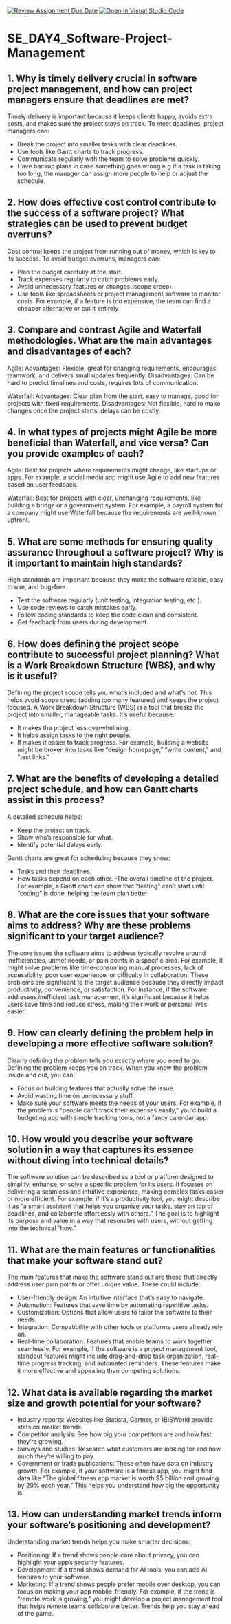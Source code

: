 [![Review Assignment Due Date](https://classroom.github.com/assets/deadline-readme-button-22041afd0340ce965d47ae6ef1cefeee28c7c493a6346c4f15d667ab976d596c.svg)](https://classroom.github.com/a/9pw6JKcu)
[![Open in Visual Studio Code](https://classroom.github.com/assets/open-in-vscode-2e0aaae1b6195c2367325f4f02e2d04e9abb55f0b24a779b69b11b9e10269abc.svg)](https://classroom.github.com/online_ide?assignment_repo_id=18394048&assignment_repo_type=AssignmentRepo)
# SE_DAY4_Software-Project-Management
## 1. Why is timely delivery crucial in software project management, and how can project managers ensure that deadlines are met?
Timely delivery is important because it keeps clients happy, avoids extra costs, and makes sure the project stays on track. 
To meet deadlines, project managers can:
 - Break the project into smaller tasks with clear deadlines.
 - Use tools like Gantt charts to track progress.
 - Communicate regularly with the team to solve problems quickly.
 - Have backup plans in case something goes wrong e.g if a task is taking too long, the manager can assign more people to help or adjust the schedule.

## 2. How does effective cost control contribute to the success of a software project? What strategies can be used to prevent budget overruns?
Cost control keeps the project from running out of money, which is key to its success. 
To avoid budget overruns, managers can:
 - Plan the budget carefully at the start.
 - Track expenses regularly to catch problems early.
 - Avoid unnecessary features or changes (scope creep).
 - Use tools like spreadsheets or project management software to monitor costs.
For example, if a feature is too expensive, the team can find a cheaper alternative or cut it entirely

## 3. Compare and contrast Agile and Waterfall methodologies. What are the main advantages and disadvantages of each?
Agile:
Advantages: Flexible, great for changing requirements, encourages teamwork, and delivers small updates frequently.
Disadvantages: Can be hard to predict timelines and costs, requires lots of communication.

Waterfall:
Advantages: Clear plan from the start, easy to manage, good for projects with fixed requirements.
Disadvantages: Not flexible, hard to make changes once the project starts, delays can be costly.

## 4. In what types of projects might Agile be more beneficial than Waterfall, and vice versa? Can you provide examples of each?
Agile: Best for projects where requirements might change, like startups or apps. For example, a social media app might use Agile to add new features based on user feedback.

Waterfall: Best for projects with clear, unchanging requirements, like building a bridge or a government system. For example, a payroll system for a company might use Waterfall because the requirements are well-known upfront.

## 5. What are some methods for ensuring quality assurance throughout a software project? Why is it important to maintain high standards?
High standards are important because they make the software reliable, easy to use, and bug-free.
 - Test the software regularly (unit testing, integration testing, etc.).
 - Use code reviews to catch mistakes early.
 - Follow coding standards to keep the code clean and consistent.
 - Get feedback from users during development.

## 6. How does defining the project scope contribute to successful project planning? What is a Work Breakdown Structure (WBS), and why is it useful?
Defining the project scope tells you what’s included and what’s not. This helps avoid scope creep (adding too many features) and keeps the project focused. 
A Work Breakdown Structure (WBS) is a tool that breaks the project into smaller, manageable tasks. 
It’s useful because:
 - It makes the project less overwhelming.
 - It helps assign tasks to the right people.
 - It makes it easier to track progress.
For example, building a website might be broken into tasks like “design homepage,” “write content,” and “test links.”

## 7. What are the benefits of developing a detailed project schedule, and how can Gantt charts assist in this process?
A detailed schedule helps:
 - Keep the project on track.
 - Show who’s responsible for what.
 - Identify potential delays early.

Gantt charts are great for scheduling because they show:
 - Tasks and their deadlines.
 - How tasks depend on each other.
 -The overall timeline of the project.
For example, a Gantt chart can show that “testing” can’t start until “coding” is done, helping the team plan better.

## 8. What are the core issues that your software aims to address? Why are these problems significant to your target audience?
The core issues the software aims to address typically revolve around inefficiencies, unmet needs, or pain points in a specific area. For example, it might solve problems like time-consuming manual processes, lack of accessibility, poor user experience, or difficulty in collaboration. These problems are significant to the target audience because they directly impact productivity, convenience, or satisfaction. For instance, if the software addresses inefficient task management, it’s significant because it helps users save time and reduce stress, making their work or personal lives easier.

## 9. How can clearly defining the problem help in developing a more effective software solution?
Clearly defining the problem tells you exactly where you need to go. Defining the problem keeps you on track.
When you know the problem inside and out, you can:
 - Focus on building features that actually solve the issue.
 - Avoid wasting time on unnecessary stuff.
 - Make sure your software meets the needs of your users.
For example, if the problem is "people can’t track their expenses easily," you’d build a budgeting app with simple tracking tools, not a fancy calendar app. 

## 10. How would you describe your software solution in a way that captures its essence without diving into technical details?
The software solution can be described as a tool or platform designed to simplify, enhance, or solve a specific problem for its users. It focuses on delivering a seamless and intuitive experience, making complex tasks easier or more efficient. For example, if it’s a productivity tool, you might describe it as “a smart assistant that helps you organize your tasks, stay on top of deadlines, and collaborate effortlessly with others.” The goal is to highlight its purpose and value in a way that resonates with users, without getting into the technical “how.”

## 11. What are the main features or functionalities that make your software stand out?
The main features that make the software stand out are those that directly address user pain points or offer unique value. 
These could include:
 - User-friendly design: An intuitive interface that’s easy to navigate.
 - Automation: Features that save time by automating repetitive tasks.
 - Customization: Options that allow users to tailor the software to their needs.
 - Integration: Compatibility with other tools or platforms users already rely on.
 - Real-time collaboration: Features that enable teams to work together seamlessly.
For example, if the software is a project management tool, standout features might include drag-and-drop task organization, real-time progress tracking, and automated reminders. These features make it more effective and appealing than competing solutions.

## 12. What data is available regarding the market size and growth potential for your software?
- Industry reports: Websites like Statista, Gartner, or IBISWorld provide stats on market trends.
- Competitor analysis: See how big your competitors are and how fast they’re growing.
- Surveys and studies: Research what customers are looking for and how much they’re willing to pay.
- Government or trade publications: These often have data on industry growth.
For example, if your software is a fitness app, you might find data like “The global fitness app market is worth $5 billion and growing by 20% each year.” This helps you understand how big the opportunity is.

## 13. How can understanding market trends inform your software’s positioning and development?
Understanding market trends helps you make smarter decisions:
 - Positioning: If a trend shows people care about privacy, you can highlight your app’s security features.
 - Development: If a trend shows demand for AI tools, you can add AI features to your software.
 - Marketing: If a trend shows people prefer mobile over desktop, you can focus on making your app mobile-friendly.
For example, if the trend is “remote work is growing,” you might develop a project management tool that helps remote teams collaborate better. Trends help you stay ahead of the game.

